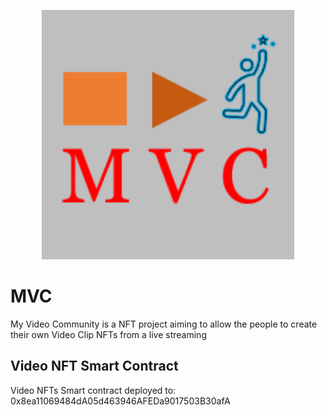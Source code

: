 <p align="center">
  <img src="./docs/img/MVC_Logo.png" width="80%" title="Logo">
</p>

# MVC
My Video Community is a NFT project aiming to allow the people to create their own Video Clip NFTs from a live streaming 

## Video NFT Smart Contract

Video NFTs Smart contract deployed to: 0x8ea11069484dA05d463946AFEDa9017503B30afA

